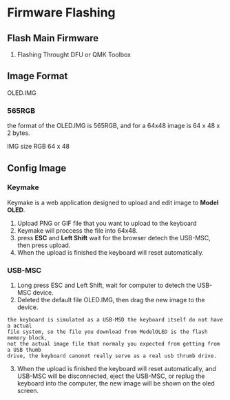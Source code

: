 # Firmware Flashing

## Flash Main Firmware
1. Flashing Throught DFU or QMK Toolbox 

## Image Format
OLED.IMG

### 565RGB
the format of the OLED.IMG is 565RGB, and for a 64x48 image is 64 x 48 x 2 bytes.

IMG size RGB 64 x 48  


## Config Image 

### Keymake
Keymake is a web application designed to upload and edit image to __Model OLED__.
1. Upload PNG or GIF file that you want to upload to the keyboard 
2. Keymake will proccess the file into 64x48. 
3. press __ESC__ and __Left Shift__ wait for the browser detech the USB-MSC, then press upload.
4. When the upload is finished the keyboard will reset automatically.


### USB-MSC

1. Long press ESC and Left Shift, wait for computer to detech the USB-MSC device.
2. Deleted the default file OLED.IMG, then drag the new image to the device.

```note 
the keyboard is simulated as a USB-MSD the keyboard itself do not have a actual 
file system, so the file you download from ModelOLED is the flash memory block, 
not the actual image file that normaly you expected from getting from a USB thumb 
drive, the keyboard canonot really serve as a real usb thrumb drive.
```

3. When the upload is finished the keyboard will reset automatically, and USB-MSC 
will be disconnected, eject the USB-MSC, or replug the keyboard into the computer, 
the new image will be shown on the oled screen.

